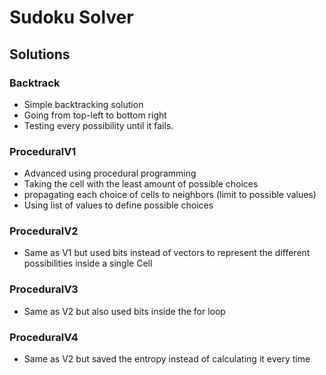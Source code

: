 # Sudoku Solver

## Solutions

### Backtrack

- Simple backtracking solution
- Going from top-left to bottom right
- Testing every possibility until it fails.

### ProceduralV1

- Advanced using procedural programming
- Taking the cell with the least amount of possible choices
- propagating each choice of cells to neighbors (limit to possible values)
- Using list of values to define possible choices

### ProceduralV2

- Same as V1 but used bits instead of vectors to represent the different possibilities inside a single Cell

### ProceduralV3

- Same as V2 but also used bits inside the for loop

### ProceduralV4

- Same as V2 but saved the entropy instead of calculating it every time
